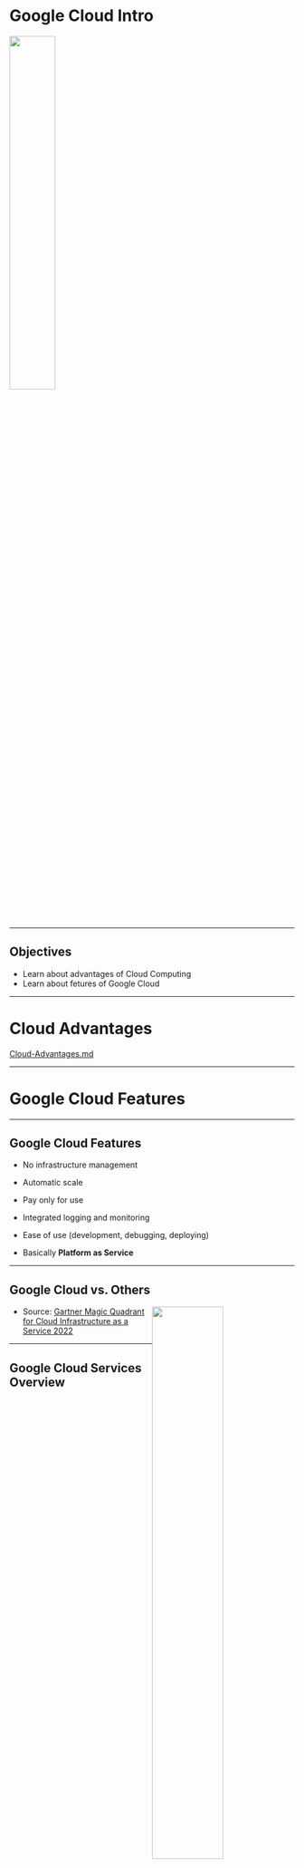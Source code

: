 # Google Cloud Intro

<img src="../../assets/images/logos/google-cloud-logo-2.png" style="white;width:40%;"/><!-- {"left" : 4.37, "top" : 7, "height" : 1.19, "width" : 3.65} -->

---

## Objectives
- Learn about advantages of Cloud Computing
- Learn about fetures of Google Cloud

---
# Cloud Advantages

[Cloud-Advantages.md](Cloud-Advantages.md)

---

# Google Cloud Features

---

## Google Cloud Features
- No infrastructure management

- Automatic scale

- Pay only for use

- Integrated logging and monitoring

- Ease of use (development, debugging, deploying)

- Basically **Platform as Service**

---

## Google Cloud vs. Others

<img src="../../assets/images/google-cloud/3rd-party/gartner-quadrant-cloud.jpg" style="width:50%;float:right;" /><!-- {"left" : 5.8, "top" : 1.04, "height" : 4.64, "width" : 4.44} -->  

- Source: [Gartner Magic Quadrant for Cloud Infrastructure as a Service 2022](https://cloud.google.com/resources/gartner-cloud-infrastructure-and-platform-services-2022)

---

## Google Cloud Services Overview

<img src="../../assets/images/google-cloud/3rd-party/google-cloud-services-1.png" style="width:50%; border-width:3px; border-style:solid;" /><!-- {"left" : 1.95, "top" : 1.57, "height" : 6.5, "width" : 6.34} -->  


---

## Google Cloud Services Overview

* __Compute:__ Scalable VMs

* __Storage:__ Scalable, 'unlimited' storage

* __Databases:__ Relational databases

* __Networking:__ Build your own networking

* __Big Data:__ Analyze huge amount of data

* __Machine Learning:__ Scalable ML platform

---

## Google Cloud Resource Hierarchy

<img src="../../assets/images/google-cloud/3rd-party/google-cloud-organization-2.png" style="width:70%; " /><!-- {"left" : 1.58, "top" : 1.48, "height" : 3.7, "width" : 7.09} -->  


- Source: https://cloud.google.com/billing/docs/concepts

- Source: https://cloud.google.com/docs/enterprise/best-practices-for-enterprise-organizations

---

## Google Cloud Resource Hierarchy

<img src="../../assets/images/google-cloud/3rd-party/google-cloud-organization-2.png" style="width:70%; float:right;" /><!-- {"left" : 5.22, "top" : 1.09, "height" : 2.59, "width" : 4.97} -->  


- Domain

- Organization

- Folders

- Projects

- Resources

- Labels

- Billing

---

## Google Cloud Resources: Domain

<img src="../../assets/images/google-cloud/3rd-party/google-cloud-organization-2.png" style="width:50%; float:right;" /><!-- {"left" : 5.25, "top" : 1.04, "height" : 2.56, "width" : 4.92} -->  


- Domain identifies your company

- If the domain is linked to a [GSuite](https://gsuite.google.com/) or [Cloud Identity](https://cloud.google.com/identity/) account

- Domains are managed by [Google Admin Console](https://admin.google.com)

- Reference : https://cloud.google.com/billing/docs/concepts

---

## Google Cloud Resources: Organization & Folders

<img src="../../assets/images/google-cloud/3rd-party/google-cloud-organization-2.png" style="width:50%; float:right;" /><!-- {"left" : 5.5, "top" : 1.04, "height" : 2.43, "width" : 4.67} -->  


* A domain can have multiple organizations

* E.g. company.com can have following orgs
    - Marketing
    - Engineering
    - Customer support
    - ..etc

* Also helps to contain billing per organization

* __Folders__ are used to organize projects

* Reference: https://cloud.google.com/billing/docs/concepts
---

## Google Cloud Resources: Projects

<img src="../../assets/images/google-cloud/3rd-party/google-cloud-organization-2.png" style="width:50%; float:right;" /><!-- {"left" : 5.5, "top" : 1.04, "height" : 2.43, "width" : 4.67} -->  


* __Projects__ are required to use any resources and services

* All resources (VMs, DBs) belong to ONE project

* Projects also allow access control for users

* Billing can be setup per project basis

* Reference : https://cloud.google.com/billing/docs/concepts

---

# Google Cloud Use Cases

---

## Google Cloud Customers and Use Cases

* https://cloud.google.com/customers/  
* [Target use case video](https://www.youtube.com/watch?v=djQIFqY5cJ4&feature=youtu.be)
- [HSBC use case](https://www.youtube.com/watch?v=W8oTEyogAwo&feature=youtu.be)

<br />

<img src="../../assets/images/logos/paypal-logo-1.png" style="width:20%; " /><!-- {"left" : 0.55, "top" : 4.46, "height" : 0.82, "width" : 3.08} --> &nbsp;  &nbsp;
<img src="../../assets/images/logos/target-logo-1.png" style="width:10%; " /><!-- {"left" : 4.19, "top" : 3.62, "height" : 2.49, "width" : 1.87} --> &nbsp;  &nbsp;
<img src="../../assets/images/logos/hsbc-logo-1.png" style="width:20%; " /><!-- {"left" : 6.93, "top" : 4.49, "height" : 0.75, "width" : 2.78} -->  


---

## Lab: Access Google Cloud

<img src="../../assets/images/icons/individual-labs.png" style="width:25%;float:right;"/><!-- {"left" : 6.76, "top" : 0.88, "height" : 4.37, "width" : 3.28} -->


* **Overview:**
    - Get access to Google Cloud environmnet

* **Approximate run time:**
    - 15 mins

* **Instructions:**
    - Please follow instructions for
    - **Getting started / Setup Google cloud**


Notes:

---
## Lab: Setup a Working Project

<img src="../../assets/images/icons/individual-labs.png" style="width:25%;float:right;"/><!-- {"left" : 6.76, "top" : 0.88, "height" : 4.37, "width" : 3.28} -->


* **Overview:**
    - Create a working project we will use for this class

* **Approximate run time:**
    - 15 mins

* **Instructions:**
    - Please follow instructions for
    - **Getting started / Project setup**


Notes:

---

## Review and Q&A

<img src="../../assets/images/icons/q-and-a-1.png" style="width:20%;float:right;" /><!-- {"left" : 8.24, "top" : 1.21, "height" : 1.28, "width" : 1.73} -->


- Let's go over what we have covered so far

- Any questions?

<img src="../../assets/images/icons/quiz-icon.png" style="width:40%;" /><!-- {"left" : 2.69, "top" : 4.43, "height" : 3.24, "width" : 4.86} -->
